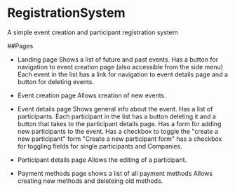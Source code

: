 # RegistrationSystem
A simple event creation and participant registration system

##Pages
- Landing page
  Shows a list of future and past events.
  Has a button for navigation to event creation page (also accessible from the side menu)
  Each event in the list has a link for navigation to event details page and a button for deleting events.
  
- Event creation page
  Allows creation of new events.
  
- Event details page
  Shows general info about the event.
  Has a list of participants.
  Each participant in the list has a button deleting it and a button that takes to the participant details page.
  Has a form for adding new participants to the event. 
  Has a checkbox to toggle the "create a new participant" form
  "Create a new participant form" has a checkbox for toggling fields for single participants and Companies.
  
- Participant details page
  Allows the editing of a participant.
  
- Payment methods page
  shows a list of all payment methods
  Allows creating new methods and deleteing old methods.
